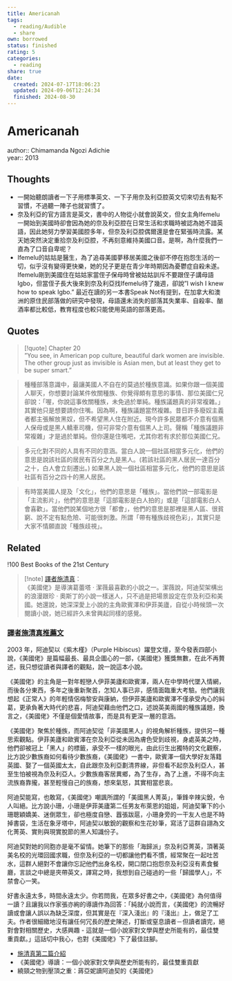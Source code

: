 ```yaml
---
title: Americanah
tags:
  - reading/Audible
  - share
own: borrowed
status: finished
rating: 5
categories:
  - reading
share: true
date:
  created: 2024-07-17T18:06:23
  updated: 2024-09-06T12:24:34
  finished: 2024-08-30
---
```

# Americanah  
  
author:: Chimamanda Ngozi Adichie  
year:: 2013  
  
## Thoughts  
- 一開始聽朗讀者一下子用標準英文、一下子用奈及利亞腔英文切來切去有點不習慣，不過聽一陣子也就習慣了。  
- 奈及利亞的官方語言是英文，書中的人物從小就會說英文，但女主角Ifemelu一開始到美國時卻會因為她的奈及利亞腔在日常生活和求職時被認為她不諳英語，因此她努力學習美國腔多年，但奈及利亞腔偶爾還是會在緊張時流露。某天她突然決定重拾奈及利亞腔，不再刻意維持美國口音。是啊，為什麼我們一直為了口音自卑呢？  
- Ifemelu的姑姑是醫生，為了追尋美國夢移居美國之後卻不停在抱怨生活的一切，似乎沒有變得更快樂，她的兒子更是在青少年時期因為憂鬱症自殺未遂。Ifemelu剛到美國住在姑姑家當侄子保母時曾被姑姑訓斥不要跟侄子講母語Igbo，但當侄子長大後來到奈及利亞找Ifemelu待了幾週，卻說”I wish I knew how to speak Igbo.” 最近在讀的另一本書Speak Not有提到，在加拿大和澳洲的原住民部落做的研究中發現，母語還未消失的部落其失業率、自殺率、酗酒率都比較低，教育程度也較只能使用英語的部落更高。  
  
<!-- more -->  
  
## Quotes  
  
>[!quote] Chapter 20  
>”You see, in American pop culture, beautiful dark women are invisible. The other group just as invisible is Asian men, but at least they get to be super smart.”  
  
> 種種部落意識中，最讓美國人不自在的莫過於種族意識。如果你跟一個美國人聊天，你想要討論某件攸關種族、你覺得頗有意思的事情、那位美國仁兄卻說：「喔，你說這事攸關種族，未免過於單純。種族議題真的非常複雜。」其實他只是想要請你住嘴。因為啊，種族議題當然複雜。昔日許多廢奴主義者都主張解放黑奴，但不希望黑人住在附近。現今許多民眾都不介意有個黑人保母或是黑人轎車司機，但可非常介意有個黑人上司。聲稱「種族議題非常複雜」才是過於單純。但你還是住嘴吧，尤其你若有求於那位美國仁兄。  
  
> 多元化對不同的人具有不同的意涵。當白人說一個社區相當多元化，他們的意思是說該社區的居民有百分之九是黑人。(若該社區的黑人居民一達百分之十，白人會立刻遷出。) 如果黑人說一個社區相當多元化，他們的意思是該社區有百分之四十的黑人居民。  
  
> 有時當美國人提及「文化」，他們的意思是「種族」。當他們說一部電影是「主流影片」，他們的意思是「這部電影是白人拍的」或是「這部電影白人會喜歡」。當他們說某個地方很「都會」，他們的意思是那裡是黑人區、很貧窮、說不定有點危險、可能很刺激。所謂「帶有種族歧視色彩」，其實只是大家不情願直說「種族歧視」。  
## Related  
  
!100 Best Books of the 21st Century  
  
>[!note] [譯者施清真](https://www.facebook.com/chingchun.shih/posts/pfbid02pQTHaVUFCTfEiJqoDEcJUcZwLWANCs1Gv1u2RYSDAFMKtmxj6pZFT67yowAM63DPl)：  
>《美國佬》是導演葛蕾塔 ‧ 潔薇最喜歡的小說之一。潔薇說，阿迪契架構出的浪漫跟珍 ‧ 奧斯丁的小說一樣迷人，只不過是把場景設定在奈及利亞和美國。她還說，她深深愛上小說的主角歐賓澤和伊菲美廬，自從小時候頭一次閱讀小說，她已經許久未曾興起同樣的感覺。  
  
### [譯者施清真推薦文](https://www.facebook.com/chingchun.shih/posts/pfbid02rDBmgrG7W4KjaBUkZ1ZRuUxsBGmVKw5Hh4JpVSBENHwsPJVAQwzatMxPcVDJC7Sol)  
  
2003 年，阿迪契以《紫木槿》（Purple Hibiscus）躍登文壇，至今發表四部小說，《美國佬》是篇幅最長、最具企圖心的一部，《美國佬》獲獎無數，在此不再贅述，我只想從讀者與譯者的觀點，說一說這本小說。  
  
《美國佬》的主角是一對年輕戀人伊菲美廬和歐賓澤，兩人在中學時代墜入情網，而後各分東西，多年之後重新聚首，怎知人事已非，感情面臨重大考驗。他們讓我想起《正常人》的年輕情侶梅黎安與康納，但伊菲美廬和歐賓澤不僅承受內心的糾葛，更承負著大時代的悲喜，阿迪契藉由他們之口，述說英美兩國的種族議題，換言之，《美國佬》不僅是個愛情故事，而是具有更深一層的意涵。  
  
《美國佬》聚焦於種族，而阿迪契從「非美國黑人」的視角解析種族，提供另一種思索觀點。伊菲美廬和歐賓澤在奈及利亞從未因為膚色受到歧視，身處英美之時，他們卻被冠上「黑人」的標籤，承受不一樣的眼光，由此衍生出獨特的文化觀察，比方說少數族裔如何看待少數族裔，《美國佬》一書中，歐賓澤一個大學好友落籍英國、娶了一個英國太太，自此跟奈及利亞劃清界線，非但看不起奈及利亞人，甚至生怕被視為奈及利亞人。少數族裔客居異鄉，為了生存，為了上進，不得不向主流族裔靠攏，甚至輕慢自己的族裔，想來氣怒，其實相當悲哀。  
  
阿迪契能寫，也敢寫，《美國佬》嘲諷所謂的「美國黑人菁英」，筆鋒辛辣尖銳，令人叫絕。比方說小珊，小珊是伊菲美廬第二任男友布萊恩的姐姐，阿迪契筆下的小珊聰穎嬌美、迷倒眾生，卻也極度自戀、囂張跋扈，小珊身旁的一干友人也是不時掉書袋，生活在象牙塔中，阿迪契以敏銳的觀察和生花妙筆，寫活了這群自詡為文化菁英、實則與現實脫節的黑人知識份子。  
  
阿迪契對她的同胞亦是毫不留情。她筆下的那些「海歸派」奈及利亞菁英，頂著英美名校的光環回國求職，但奈及利亞的一切都讓他們看不慣，經常聚在一起吐苦水，這群人絕對不會讓你忘記他們出身名校，開口閉口抱怨奈及利亞沒有素食餐廳，言談之中總是夾帶英文，譯寫之時，我想到自己碰過的一些「歸國學人」，不禁會心一笑。  
  
好書永遠太多，時間永遠太少。你若問我，在眾多好書之中，《美國佬》為何值得一讀？且讓我以作家張亦絢的導讀作為回答：「純就小說而言，《美國佬》的流暢好讀或會讓人誤以為缺乏深度，但其實是在『深入淺出』的『淺出』上，做足了工夫。作者很細緻地沒有讓任何冗長的歷史陳述，打斷或窒息讀者－但讀者讀完，絕對會對相關歷史，大感興趣 - 這就是一個小說家對文學與歷史所能有的，最佳雙重貢獻。」這話切中我心，也對《美國佬》下了最佳註腳。  
  
- [施清真第二篇介紹](https://www.facebook.com/chingchun.shih/posts/pfbid031zRWYGiRcfMJPXeW9zDPzGeMHBP465L74eBXRpHYYfG2S9FGYeCX9qcwHPdmFuy4l)  
- 《美國佬》導讀：一個小說家對文學與歷史所能有的，最佳雙重貢獻  
- 繞頸之物到壓頂之重：蔣亞妮讀阿迪契的《美國佬》